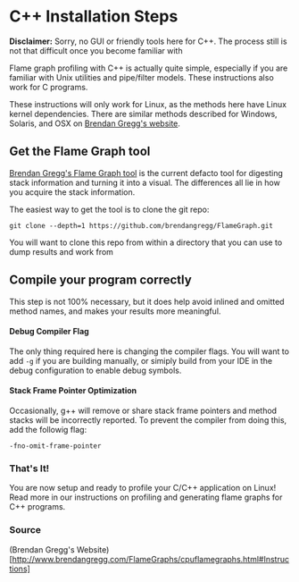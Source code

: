 # C++ Installation Steps

**Disclaimer:** Sorry, no GUI or friendly tools here for C++. The process still is not that difficult once you become familiar with

Flame graph profiling with C++ is actually quite simple, especially if you are familiar with Unix utilities and pipe/filter models. These instructions also work for C programs.

These instructions will only work for Linux, as the methods here have Linux kernel dependencies. There are similar methods described for Windows, Solaris, and OSX on [Brendan Gregg's website](http://www.brendangregg.com/FlameGraphs/cpuflamegraphs.html#Instructions).

## Get the Flame Graph tool

[Brendan Gregg's Flame Graph tool](https://github.com/brendangregg/FlameGraph) is the current defacto tool for digesting stack information and turning it into a visual. The differences all lie in how you acquire the stack information.

The easiest way to get the tool is to clone the git repo:

```git clone --depth=1 https://github.com/brendangregg/FlameGraph.git```

You will want to clone this repo from within a directory that you can use to dump results and work from


## Compile your program correctly

This step is not 100% necessary, but it does help avoid inlined and omitted method names, and makes your results more meaningful.

#### Debug Compiler Flag

The only thing required here is changing the compiler flags. You will want to add ```-g``` if you are building manually, or simiply build from your IDE in the debug configuration to enable debug symbols.

#### Stack Frame Pointer Optimization

Occasionally, g++ will remove or share stack frame pointers and method stacks will be incorrectly reported. To prevent the compiler from doing this, add the followig flag:

```-fno-omit-frame-pointer```

### That's It!

You are now setup and ready to profile your C/C++ application on Linux! Read more in our instructions on profiling and generating flame graphs for C++ programs.


### Source

(Brendan Gregg's Website)[http://www.brendangregg.com/FlameGraphs/cpuflamegraphs.html#Instructions]